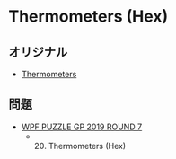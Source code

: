 # Thermometers (Hex)

## オリジナル
- [Thermometers](thermometers.md)

## 問題
- [WPF PUZZLE GP 2019 ROUND 7](../questions/wpfpgp2019-7.md)
	- 20. Thermometers (Hex)
